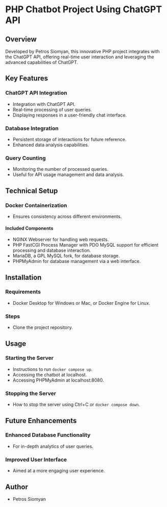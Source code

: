 # PHP Chatbot Project Using ChatGPT API

## Overview
Developed by Petros Siomyan, this innovative PHP project integrates with the ChatGPT API, offering real-time user interaction and leveraging the advanced capabilities of ChatGPT.

## Key Features

### ChatGPT API Integration
- Integration with ChatGPT API.
- Real-time processing of user queries.
- Displaying responses in a user-friendly chat interface.

### Database Integration
- Persistent storage of interactions for future reference.
- Enhanced data analysis capabilities.

### Query Counting
- Monitoring the number of processed queries.
- Useful for API usage management and data analysis.

## Technical Setup

### Docker Containerization
- Ensures consistency across different environments.

#### Included Components
- NGINX Webserver for handling web requests.
- PHP FastCGI Process Manager with PDO MySQL support for efficient processing and database interaction.
- MariaDB, a GPL MySQL fork, for database storage.
- PHPMyAdmin for database management via a web interface.

## Installation

### Requirements
- Docker Desktop for Windows or Mac, or Docker Engine for Linux.

### Steps
- Clone the project repository.

## Usage

### Starting the Server
- Instructions to run `docker compose up`.
- Accessing the chatbot at localhost.
- Accessing PHPMyAdmin at localhost:8080.

### Stopping the Server
- How to stop the server using Ctrl+C or `docker compose down`.

## Future Enhancements

### Enhanced Database Functionality
- For in-depth analytics of user queries.

### Improved User Interface
- Aimed at a more engaging user experience.

## Author
- Petros Siomyan
